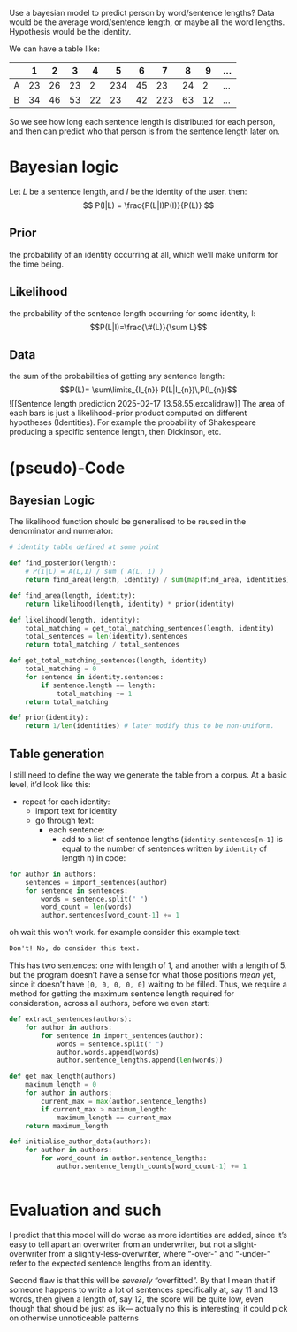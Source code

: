 Use a bayesian model to predict person by word/sentence lengths?
Data would be the average word/sentence length, or maybe all the word lengths.
Hypothesis would be the identity.

We can have a table like:

|     | 1   | 2   | 3   | 4   | 5   | 6   | 7   | 8   | 9   | …   |
| --- | --- | --- | --- | --- | --- | --- | --- | --- | --- | --- |
| A   | 23  | 26  | 23  | 2   | 234 | 45  | 23  | 24  | 2   | …   |
| B   | 34  | 46  | 53  | 22  | 23  | 42  | 223 | 63  | 12  | …   |

So we see how long each sentence length is distributed for each person, and then can predict who that person is from the sentence length later on.

# Bayesian logic
Let $L$ be a sentence length, and $I$ be the identity of the user. then:
$$
P(I|L) = \frac{P(L|I)P(I)}{P(L)}
$$
## Prior
the probability of an identity occurring at all, which we’ll make uniform for the time being.
## Likelihood
the probability of the sentence length occurring for some identity, l: $$P(L|I)=\frac{\#(L)}{\sum L}$$
## Data
the sum of the probabilities of getting any sentence length:
$$P(L)= \sum\limits_{I_{n}} P(L|I_{n})\,P(I_{n})$$
![[Sentence length prediction 2025-02-17 13.58.55.excalidraw]]
The area of each bars is just a likelihood-prior product computed on different hypotheses (Identities). For example the probability of Shakespeare producing a specific sentence length, then Dickinson, etc.

# (pseudo)-Code
## Bayesian Logic
The likelihood function should be generalised to be reused in the denominator and numerator:
```python
# identity table defined at some point

def find_posterior(length):
	# P(I|L) = A(L,I) / sum ( A(L, I) )
	return find_area(length, identity) / sum(map(find_area, identities))

def find_area(length, identity):
	return likelihood(length, identity) * prior(identity)

def likelihood(length, identity):
	total_matching = get_total_matching_sentences(length, identity)
	total_sentences = len(identity).sentences
	return total_matching / total_sentences

def get_total_matching_sentences(length, identity)
	total_matching = 0
	for sentence in identity.sentences:
		if sentence.length == length:
			total_matching += 1
	return total_matching	

def prior(identity):
	return 1/len(identities) # later modify this to be non-uniform.
```

## Table generation
I still need to define the way we generate the table from a corpus. At a basic level, it’d look like this:
- repeat for each identity:
	- import text for identity
	- go through text:
		- each sentence:
			- add to a list of sentence lengths (`identity.sentences[n-1]` is equal to the number of sentences written by `identity` of length n)
in code:

```python
for author in authors:
	sentences = import_sentences(author)
	for sentence in sentences:
		words = sentence.split(" ")
		word_count = len(words)
		author.sentences[word_count-1] += 1
```

oh wait this won’t work. for example consider this example text:
```txt
Don't! No, do consider this text.
```
This has two sentences: one with length of 1, and another with a length of 5. but the program doesn’t have a sense for what those positions *mean* yet, since it doesn’t have `[0, 0, 0, 0, 0]` waiting to be filled. Thus, we require a method for getting the maximum sentence length required for consideration, across all authors, before we even start:

```python
def extract_sentences(authors):
	for author in authors:
		for sentence in import_sentences(author):
			words = sentence.split(" ")
			author.words.append(words)
			author.sentence_lengths.append(len(words))

def get_max_length(authors)
	maximum_length = 0
	for author in authors:
		current_max = max(author.sentence_lengths)
		if current_max > maximum_length:
			maximum_length == current_max
	return maximum_length

def initialise_author_data(authors):
	for author in authors:
		for word_count in author.sentence_lengths:
			author.sentence_length_counts[word_count-1] += 1
		
```
# Evaluation and such
I predict that this model will do worse as more identities are added, since it’s easy to tell apart an overwriter from an underwriter, but not a slight-overwriter from a slightly-less-overwriter, where “-over-” and “-under-” refer to the expected sentence lengths from an identity.

Second flaw is that this will be *severely*  “overfitted”. By that I mean that if someone happens to write a lot of sentences specifically at, say 11 and 13 words, then given a length of, say 12, the score will be quite low, even though that should be just as lik— actually no this is interesting; it could pick on otherwise unnoticeable patterns